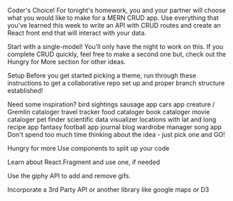 Coder's Choice!
For tonight's homework, you and your partner will choose what you would like to make for a MERN CRUD app. Use everything that you've learned this week to write an API with CRUD routes and create an React front end that will interact with your data.

Start with a single-model! You'll only have the night to work on this. If you complete CRUD quickly, feel free to make a second one but, check out the Hungry for More section for other ideas.

Setup
Before you get started picking a theme, run through these instructions to get a collaborative repo set up and proper branch structure established!

Need some inspiration?
bird sightings
sausage app
cars app
creature / Gremlin cataloger
travel tracker
food cataloger
book cataloger
movie cataloger
pet finder
scientific data visualizer
locations with lat and long
recipe app
fantasy football app
journal
blog
wardrobe manager
song app
Don't spend too much time thinking about the idea - just pick one and GO!

Hungry for more
Use components to split up your code

Learn about React.Fragment and use one, if needed

Use the giphy API to add and remove gifs.

Incorporate a 3rd Party API or another library like google maps or D3